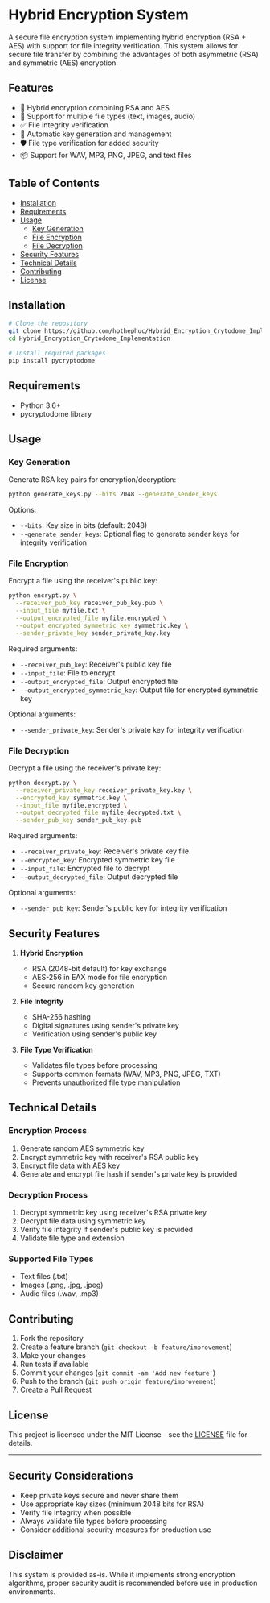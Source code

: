 
# Hybrid Encryption System

A secure file encryption system implementing hybrid encryption (RSA + AES) with support for file integrity verification. This system allows for secure file transfer by combining the advantages of both asymmetric (RSA) and symmetric (AES) encryption.

## Features

- 🔐 Hybrid encryption combining RSA and AES
- 📝 Support for multiple file types (text, images, audio)
- ✅ File integrity verification
- 🔑 Automatic key generation and management
- 🛡️ File type verification for added security
- 📦 Support for WAV, MP3, PNG, JPEG, and text files

## Table of Contents

- [Installation](#installation)
- [Requirements](#requirements)
- [Usage](#usage)
  - [Key Generation](#key-generation)
  - [File Encryption](#file-encryption)
  - [File Decryption](#file-decryption)
- [Security Features](#security-features)
- [Technical Details](#technical-details)
- [Contributing](#contributing)
- [License](#license)

## Installation

```bash
# Clone the repository
git clone https://github.com/hothephuc/Hybrid_Encryption_Crytodome_Implementation
cd Hybrid_Encryption_Crytodome_Implementation

# Install required packages
pip install pycryptodome
```

## Requirements

- Python 3.6+
- pycryptodome library

## Usage

### Key Generation

Generate RSA key pairs for encryption/decryption:

```bash
python generate_keys.py --bits 2048 --generate_sender_keys
```

Options:

- `--bits`: Key size in bits (default: 2048)
- `--generate_sender_keys`: Optional flag to generate sender keys for integrity verification

### File Encryption

Encrypt a file using the receiver's public key:

```bash
python encrypt.py \
  --receiver_pub_key receiver_pub_key.pub \
  --input_file myfile.txt \
  --output_encrypted_file myfile.encrypted \
  --output_encrypted_symmetric_key symmetric.key \
  --sender_private_key sender_private_key.key
```

Required arguments:

- `--receiver_pub_key`: Receiver's public key file
- `--input_file`: File to encrypt
- `--output_encrypted_file`: Output encrypted file
- `--output_encrypted_symmetric_key`: Output file for encrypted symmetric key

Optional arguments:

- `--sender_private_key`: Sender's private key for integrity verification

### File Decryption

Decrypt a file using the receiver's private key:

```bash
python decrypt.py \
  --receiver_private_key receiver_private_key.key \
  --encrypted_key symmetric.key \
  --input_file myfile.encrypted \
  --output_decrypted_file myfile_decrypted.txt \
  --sender_pub_key sender_pub_key.pub
```

Required arguments:

- `--receiver_private_key`: Receiver's private key file
- `--encrypted_key`: Encrypted symmetric key file
- `--input_file`: Encrypted file to decrypt
- `--output_decrypted_file`: Output decrypted file

Optional arguments:

- `--sender_pub_key`: Sender's public key for integrity verification

## Security Features

1. **Hybrid Encryption**

   - RSA (2048-bit default) for key exchange
   - AES-256 in EAX mode for file encryption
   - Secure random key generation
2. **File Integrity**

   - SHA-256 hashing
   - Digital signatures using sender's private key
   - Verification using sender's public key
3. **File Type Verification**

   - Validates file types before processing
   - Supports common formats (WAV, MP3, PNG, JPEG, TXT)
   - Prevents unauthorized file type manipulation

## Technical Details

### Encryption Process

1. Generate random AES symmetric key
2. Encrypt symmetric key with receiver's RSA public key
3. Encrypt file data with AES key
4. Generate and encrypt file hash if sender's private key is provided

### Decryption Process

1. Decrypt symmetric key using receiver's RSA private key
2. Decrypt file data using symmetric key
3. Verify file integrity if sender's public key is provided
4. Validate file type and extension

### Supported File Types

- Text files (.txt)
- Images (.png, .jpg, .jpeg)
- Audio files (.wav, .mp3)

## Contributing

1. Fork the repository
2. Create a feature branch (`git checkout -b feature/improvement`)
3. Make your changes
4. Run tests if available
5. Commit your changes (`git commit -am 'Add new feature'`)
6. Push to the branch (`git push origin feature/improvement`)
7. Create a Pull Request

## License

This project is licensed under the MIT License - see the [LICENSE](LICENSE) file for details.

---

## Security Considerations

- Keep private keys secure and never share them
- Use appropriate key sizes (minimum 2048 bits for RSA)
- Verify file integrity when possible
- Always validate file types before processing
- Consider additional security measures for production use

## Disclaimer

This system is provided as-is. While it implements strong encryption algorithms, proper security audit is recommended before use in production environments.
